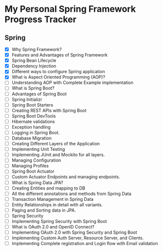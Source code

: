# My Personal Spring Framework Progress Tracker
## Spring
- [x] Why Spring Framework?
- [x] Features and Advantages of Spring Framework
- [x] Spring Bean Lifecycle
- [x] Dependency Injection
- [x] Different ways to configure Spring application
- [x] What is Aspect Oriented Programming (AOP)?
- [ ] Understanding AOP with Complete Example implementation
- [ ] What is Spring Boot?
- [ ] Advantages of Spring Boot
- [ ] Spring Initializr
- [ ] Spring Boot Starters
- [ ] Creating REST APIs with Spring Boot
- [ ] Spring Boot DevTools
- [ ] Hibernate validations
- [ ] Exception handling
- [ ] Logging in Spring Boot.
- [ ] Database Migration
- [ ] Creating Different Layers of the Application
- [ ] Implementing Unit Testing
- [ ] Implementing JUnit and Mockito for all layers.
- [ ] Managing Configuration
- [ ] Managing Profiles
- [ ] Spring Boot Actuator
- [ ] Custom Actuator Endpoints and managing endpoints.
- [ ] What is Spring Data JPA?
- [ ] Creating Entities and mapping to DB
- [ ] All the different annotations and methods from Spring Data
- [ ] Transaction Management in Spring Data
- [ ] Entity Relationships in detail with all variants.
- [ ] Paging and Sorting data in JPA.
- [ ] Spring Security
- [ ] Implementing Spring Security with Spring Boot
- [ ] What is OAuth 2.0 and OpenID Connect?
- [ ] Implementing OAuth 2.0 with Spring Security and Spring Boot
- [ ] Implementing Custom Auth Server, Resource Server, and Clients.
- [ ] Implementing Complete registration and Login flow with Email validation